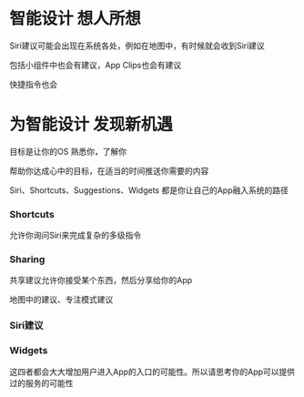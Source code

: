 # 智能设计 想人所想

Siri建议可能会出现在系统各处，例如在地图中，有时候就会收到Siri建议

包括小组件中也会有建议，App Clips也会有建议

快捷指令也会

# 为智能设计 发现新机遇

目标是让你的OS 熟悉你，了解你

帮助你达成心中的目标，在适当的时间推送你需要的内容

Siri、Shortcuts、Suggestions、Widgets 都是你让自己的App融入系统的路径

### Shortcuts

允许你询问Siri来完成复杂的多级指令

### Sharing

共享建议允许你接受某个东西，然后分享给你的App

地图中的建议、专注模式建议

### Siri建议

### Widgets

这四者都会大大增加用户进入App的入口的可能性。所以请思考你的App可以提供过的服务的可能性